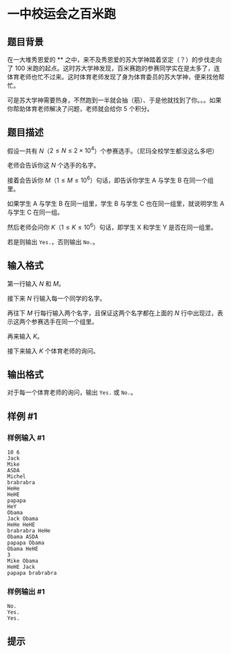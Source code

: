 # 一中校运会之百米跑

## 题目背景

在一大堆秀恩爱的 \*\* 之中，来不及秀恩爱的苏大学神踏着坚定（？）的步伐走向了 $100$ 米跑的起点。这时苏大学神发现，百米赛跑的参赛同学实在是太多了，连体育老师也忙不过来。这时体育老师发现了身为体育委员的苏大学神，便来找他帮忙。

可是苏大学神需要热身，不然跑到一半就会抽（筋）、于是他就找到了你。。。如果你帮助体育老师解决了问题，老师就会给你 $5$ 个积分。

## 题目描述

假设一共有 $N$（$2\leq N\leq 2\times 10^4$）个参赛选手。（尼玛全校学生都没这么多吧）

老师会告诉你这 $N$ 个选手的名字。

接着会告诉你 $M$（$1\leq M\leq 10^6$）句话，即告诉你学生 A 与学生 B 在同一个组里。

如果学生 A 与学生 B 在同一组里，学生 B 与学生 C 也在同一组里，就说明学生 A 与学生 C 在同一组。

然后老师会问你 $K$（$1\leq K\leq 10^6$）句话，即学生 X 和学生 Y 是否在同一组里。

若是则输出 `Yes.`，否则输出 `No.`。

## 输入格式

第一行输入 $N$ 和 $M$。

接下来 $N$ 行输入每一个同学的名字。

再往下 $M$ 行每行输入两个名字，且保证这两个名字都在上面的 $N$ 行中出现过，表示这两个参赛选手在同一个组里。

再来输入 $K$。

接下来输入 $K$ 个体育老师的询问。

## 输出格式

对于每一个体育老师的询问，输出 `Yes.` 或 `No.`。

## 样例 #1

### 样例输入 #1
```
10 6
Jack
Mike
ASDA
Michel
brabrabra
HeHe
HeHE
papapa
HeY
Obama
Jack Obama
HeHe HeHE
brabrabra HeHe
Obama ASDA
papapa Obama
Obama HeHE
3
Mike Obama
HeHE Jack
papapa brabrabra
```

### 样例输出 #1

```
No.
Yes.
Yes.
```

## 提示


